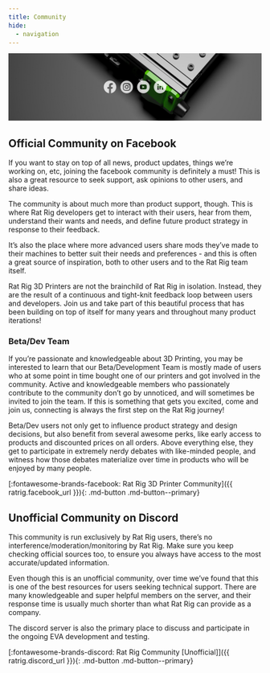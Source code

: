 ```yaml
---
title: Community
hide:
  - navigation
---
```


![](/assets/community.jpg)

## Official Community on Facebook

If you want to stay on top of all news, product updates, things we’re working on, etc, joining the facebook community is definitely a must! This is also a great resource to seek support, ask opinions to other users, and share ideas.

The community is about much more than product support, though. This is where Rat Rig developers get to interact with their users, hear from them, understand their wants and needs, and define future product strategy in response to their feedback.

It’s also the place where more advanced users share mods they’ve made to their machines to better suit their needs and preferences - and this is often a great source of inspiration, both to other users and to the Rat Rig team itself.

Rat Rig 3D Printers are not the brainchild of Rat Rig in isolation. Instead, they are the result of a continuous and tight-knit feedback loop between users and developers. Join us and take part of this beautiful process that has been building on top of itself for many years and throughout many product iterations!

### Beta/Dev Team

If you’re passionate and knowledgeable about 3D Printing, you may be interested to learn that our Beta/Development Team is mostly made of users who at some point in time bought one of our printers and got involved in the community. Active and knowledgeable members who passionately contribute to the community don’t go by unnoticed, and will sometimes be invited to join the team. If this is something that gets you excited, come and join us, connecting is always the first step on the Rat Rig journey! 

Beta/Dev users not only get to influence product strategy and design decisions, but also benefit from several awesome perks, like early access to products and discounted prices on all orders. Above everything else, they get to participate in extremely nerdy debates with like-minded people, and witness how those debates materialize over time in products who will be enjoyed by many people.

[:fontawesome-brands-facebook: Rat Rig 3D Printer Community]({{ ratrig.facebook_url }}){: .md-button .md-button--primary}

## Unofficial Community on Discord

This community is run exclusively by Rat Rig users, there’s no interference/moderation/monitoring by Rat Rig. Make sure you keep checking official sources too, to ensure you always have access to the most accurate/updated information.

Even though this is an unofficial community, over time we’ve found that this is one of the best resources for users seeking technical support. There are many knowledgeable and super helpful members on the server, and their response time is usually much shorter than what Rat Rig can provide as a company.

The discord server is also the primary place to discuss and participate in the ongoing EVA development and testing.

[:fontawesome-brands-discord: Rat Rig Community [Unofficial]]({{ ratrig.discord_url }}){: .md-button .md-button--primary}

